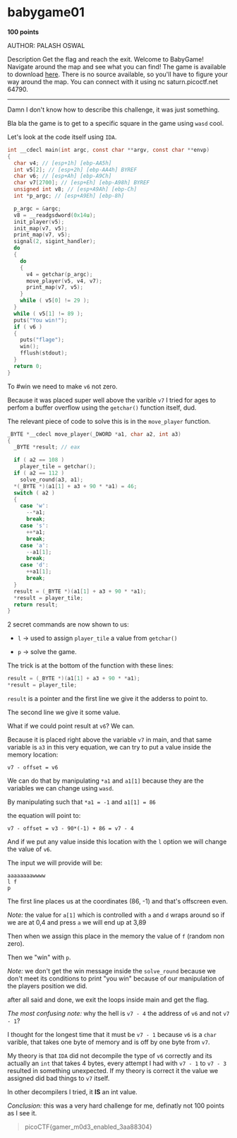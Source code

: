# babygame01

**100 points**

AUTHOR: PALASH OSWAL

Description
Get the flag and reach the exit.
Welcome to BabyGame! Navigate around the map and see what you can find! The game is available to download [here](https://github.com/LeonGurin/picoCTF%202023/blob/main/babygame01/game). There is no source available, so you'll have to figure your way around the map. You can connect with it using nc saturn.picoctf.net 64790.

___

Damn I don't know how to describe this challenge, it was just something.

Bla bla the game is to get to a specific square in the game using `wasd` cool.

Let's look at the code itself using `IDA`.

```c
int __cdecl main(int argc, const char **argv, const char **envp)
{
  char v4; // [esp+1h] [ebp-AA5h]
  int v5[2]; // [esp+2h] [ebp-AA4h] BYREF
  char v6; // [esp+Ah] [ebp-A9Ch]
  char v7[2700]; // [esp+Eh] [ebp-A98h] BYREF
  unsigned int v8; // [esp+A9Ah] [ebp-Ch]
  int *p_argc; // [esp+A9Eh] [ebp-8h]

  p_argc = &argc;
  v8 = __readgsdword(0x14u);
  init_player(v5);
  init_map(v7, v5);
  print_map(v7, v5);
  signal(2, sigint_handler);
  do
  {
    do
    {
      v4 = getchar(p_argc);
      move_player(v5, v4, v7);
      print_map(v7, v5);
    }
    while ( v5[0] != 29 );
  }
  while ( v5[1] != 89 );
  puts("You win!");
  if ( v6 )
  {
    puts("flage");
    win();
    fflush(stdout);
  }
  return 0;
}
```

To #win we need to make `v6` not zero.

Because it was placed super well above the varible `v7` I tried for ages to perfom a buffer overflow using the `getchar()` function itself, dud.

The relevant piece of code to solve this is in the `move_player` function.

```c
_BYTE *__cdecl move_player(_DWORD *a1, char a2, int a3)
{
  _BYTE *result; // eax

  if ( a2 == 108 )
    player_tile = getchar();
  if ( a2 == 112 )
    solve_round(a3, a1);
  *(_BYTE *)(a1[1] + a3 + 90 * *a1) = 46;
  switch ( a2 )
  {
    case 'w':
      --*a1;
      break;
    case 's':
      ++*a1;
      break;
    case 'a':
      --a1[1];
      break;
    case 'd':
      ++a1[1];
      break;
  }
  result = (_BYTE *)(a1[1] + a3 + 90 * *a1);
  *result = player_tile;
  return result;
}
```

2 secret commands are now shown to us:

* `l` -> used to assign `player_tile` a value from `getchar()`

* `p` -> solve the game.

The trick is at the bottom of the function with these lines:

```c
result = (_BYTE *)(a1[1] + a3 + 90 * *a1);
*result = player_tile;
```

`result` is a pointer and the first line we give it the adderss to point to.

The second line we give it some value.

What if we could point result at `v6`? We can.

Because it is placed right above the variable `v7` in main, and that same variable is `a3` in this very equation, we can try to put a value inside the memory location:

```
v7 - offset = v6
```

We can do that by manipulating `*a1` and `a1[1]` because they are the variables we can change using `wasd`.

By manipulating such that `*a1 = -1` and `a1[1] = 86`

the equation will point to:

```
v7 - offset = v3 - 90*(-1) + 86 = v7 - 4
```

And if we put any value inside this location with the `l` option we will change the value of `v6`.

The input we will provide will be:

```
aaaaaaaawwww
l f
p
```

The first line places us at the coordinates (86, -1) and that's offscreen even.

*Note:* the value for `a[1]` which is controlled with `a` and `d` wraps around so if we are at 0,4 and press `a` we will end up at 3,89

Then when we assign this place in the memory the value of `f` (random non zero).

Then we "win" with `p`.

*Note:* we don't get the win message inside the `solve_round` because we don't meet its conditions to print "you win" because of our manipulation of the players position we did.

after all said and done, we exit the loops inside main and get the flag.

*The most confusing note:* why the hell is `v7 - 4` the address of `v6` and not `v7 - 1`?

I thought for the longest time that it must be `v7 - 1` because `v6` is a `char` varible, that takes one byte of memory and is off by one byte from `v7`.

My theory is that `IDA` did not decompile the type of `v6` correctly and its actually an `int` that takes 4 bytes, every attempt I had with `v7 - 1` to `v7 - 3` resulted in something unexpected. If my theory is correct it the value we assigned did bad things to `v7` itself.

In other decompilers I tried, it **IS** an int value.

*Conclusion:* this was a very hard challenge for me, definatly not 100 points as I see it.

> picoCTF{gamer_m0d3_enabled_3aa88304}
